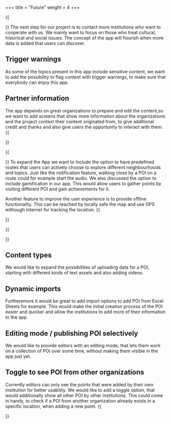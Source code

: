 +++
title = "Future"
weight = 4
+++

{{<section title="General">}}
The next step for our project is to contact more institutions who want to cooperate with us. We mainly want to focus on those who treat cultural, historical and social issues. The concept of the app will flourish when more data is added that users can discover.

## Trigger warnings
As some of the topics present in this app include sensitive content, we want to add the possibility to flag content with trigger warnings, to make sure that everybody can enjoy this app.

## Partner information
The app depends on great organizations to prepare and edit the content,so we want to add screens that show more informaiton about the organizations and the project context their content originated from, to give additional credit and thanks and also give users the opportunity to interact with them.
{{</section>}}

{{<section title="App">}}
To expand the App we want to include the option to have predefined routes that users can actively choose to explore different neighbourhoods and topics. Just like the notification feature, walking close by a POI on a route could for example start the audio. We also discussed the option to include gamification in our app. This would allow users to gather points by visiting different POI and gain achievements for it.

Another feature to improve the user experience is to provide offline functionality. This can be reached by locally safe the map and use GPS withough Internet for tracking the location.
{{</section>}}

{{<section title="Editor">}}
## Content types
We would like to expand the possibilities of uploading data for a POI, starting with different kinds of text assets and also adding videos.

## Dynamic imports
Furtheremore it would be great to add import options to add POI from Excel Sheets for example. This would make the initial creation process of the POI easier and quicker and allow the institutions to add more of their information to the app.

## Editing mode / publishing POI selectively
We would like to provide editors with an editing mode, that lets them work on a collection of POI over some time, without making them visible in the app just yet.

## Toggle to see POI from other organizations
Currently editors can only see the points that were added by their own institution for better usability. We would like to add a toggle option, that would additionally show all other POI by other institutions. This could come in handy, to check if a POI from another organization already exists in a specific location, when adding a new point.
{{</section>}}
